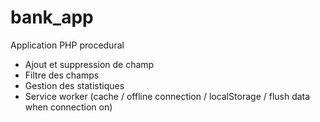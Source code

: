 # bank_app

Application PHP procedural 
- Ajout et suppression de champ
- Filtre des champs
- Gestion des statistiques
- Service worker (cache / offline connection / localStorage / flush data when connection on)
